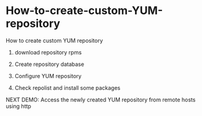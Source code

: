 # How-to-create-custom-YUM-repository
How to create custom YUM repository

1. download repository rpms

2. Create repository database

3. Configure YUM repository

4. Check repolist and install some packages

NEXT DEMO: Access the newly created YUM repository from remote hosts using http 
